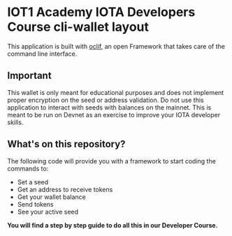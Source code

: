 # IOT1 Academy IOTA Developers Course cli-wallet layout

This application is built with [oclif](https://oclif.io/), an open Framework that takes care of the command line interface. 

## Important

This wallet is only meant for educational purposes and does not implement proper encryption on the seed or address validation. 
Do not use this application to interact with seeds with balances on the mainnet. This is meant to be run on Devnet as an exercise to improve your IOTA developer skills. 

## What's on this repository?

The following code will provide you with a framework to start coding the commands to:

- Set a seed
- Get an address to receive tokens
- Get your wallet balance
- Send tokens
- See your active seed

**You will find a step by step guide to do all this in our Developer Course.**
